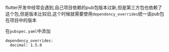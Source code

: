 flutter开发中经常会遇到,自己项目依赖的pub包版本过新,但是第三方包也依赖了这个包,但是版本比较旧,这个时候就需要使用`dependency_overrides`统一该pub包在项目中的版本

在`pubspec.yaml`中添加
```shell
dependency_overrides:
  decimal: 1.5.0
```
